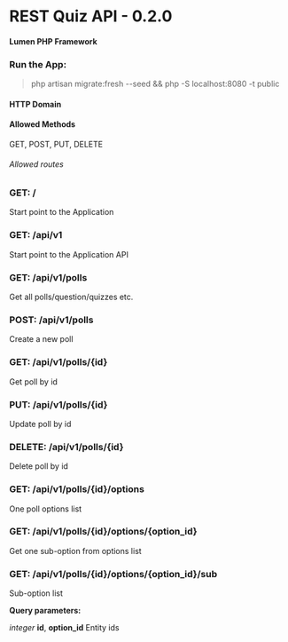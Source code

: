 # REST Quiz API - 0.2.0

#### Lumen PHP Framework
### Run the App:
> php artisan migrate:fresh --seed && php -S localhost:8080 -t public

#### HTTP Domain
#### Allowed Methods

GET, POST, PUT, DELETE

###### Allowed routes

### GET:    /

Start point to the Application

### GET:    /api/v1


Start point to the Application API

### GET:    /api/v1/polls

Get all polls/question/quizzes etc.

### POST:    /api/v1/polls

Create a new poll

### GET:    /api/v1/polls/{id}

Get poll by id

### PUT:    /api/v1/polls/{id}

Update poll by id

### DELETE: /api/v1/polls/{id}

Delete poll by id

### GET:    /api/v1/polls/{id}/options

One poll options list

### GET:    /api/v1/polls/{id}/options/{option_id}

Get one sub-option from options list

### GET:    /api/v1/polls/{id}/options/{option_id}/sub

Sub-option list

**Query parameters:**

_integer_ **id**, **option_id**
Entity ids
